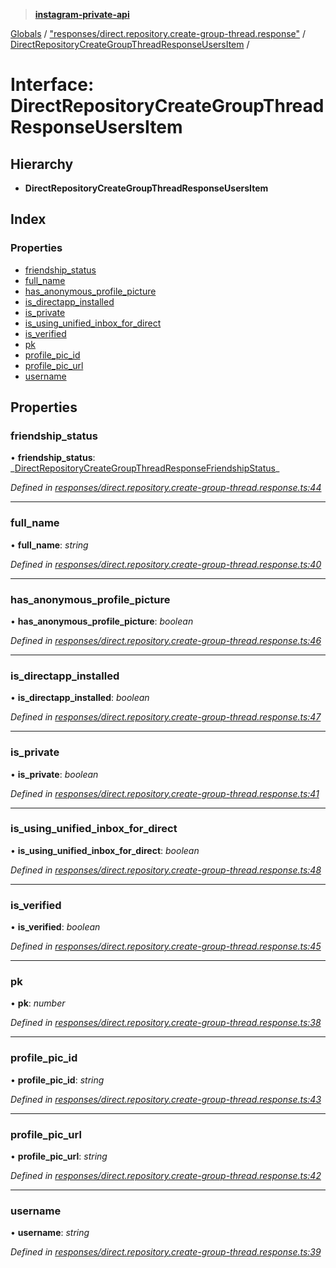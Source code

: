 > **[instagram-private-api](../README.md)**

[Globals](../README.md) / ["responses/direct.repository.create-group-thread.response"](../modules/_responses_direct_repository_create_group_thread_response_.md) / [DirectRepositoryCreateGroupThreadResponseUsersItem](_responses_direct_repository_create_group_thread_response_.directrepositorycreategroupthreadresponseusersitem.md) /

# Interface: DirectRepositoryCreateGroupThreadResponseUsersItem

## Hierarchy

- **DirectRepositoryCreateGroupThreadResponseUsersItem**

## Index

### Properties

- [friendship_status](_responses_direct_repository_create_group_thread_response_.directrepositorycreategroupthreadresponseusersitem.md#friendship_status)
- [full_name](_responses_direct_repository_create_group_thread_response_.directrepositorycreategroupthreadresponseusersitem.md#full_name)
- [has_anonymous_profile_picture](_responses_direct_repository_create_group_thread_response_.directrepositorycreategroupthreadresponseusersitem.md#has_anonymous_profile_picture)
- [is_directapp_installed](_responses_direct_repository_create_group_thread_response_.directrepositorycreategroupthreadresponseusersitem.md#is_directapp_installed)
- [is_private](_responses_direct_repository_create_group_thread_response_.directrepositorycreategroupthreadresponseusersitem.md#is_private)
- [is_using_unified_inbox_for_direct](_responses_direct_repository_create_group_thread_response_.directrepositorycreategroupthreadresponseusersitem.md#is_using_unified_inbox_for_direct)
- [is_verified](_responses_direct_repository_create_group_thread_response_.directrepositorycreategroupthreadresponseusersitem.md#is_verified)
- [pk](_responses_direct_repository_create_group_thread_response_.directrepositorycreategroupthreadresponseusersitem.md#pk)
- [profile_pic_id](_responses_direct_repository_create_group_thread_response_.directrepositorycreategroupthreadresponseusersitem.md#profile_pic_id)
- [profile_pic_url](_responses_direct_repository_create_group_thread_response_.directrepositorycreategroupthreadresponseusersitem.md#profile_pic_url)
- [username](_responses_direct_repository_create_group_thread_response_.directrepositorycreategroupthreadresponseusersitem.md#username)

## Properties

### friendship_status

• **friendship_status**: _[DirectRepositoryCreateGroupThreadResponseFriendshipStatus](\_responses_direct_repository_create_group_thread_response_.directrepositorycreategroupthreadresponsefriendshipstatus.md)\_

_Defined in [responses/direct.repository.create-group-thread.response.ts:44](https://github.com/realinstadude/instagram-private-api/blob/4ae8fec/src/responses/direct.repository.create-group-thread.response.ts#L44)_

---

### full_name

• **full_name**: _string_

_Defined in [responses/direct.repository.create-group-thread.response.ts:40](https://github.com/realinstadude/instagram-private-api/blob/4ae8fec/src/responses/direct.repository.create-group-thread.response.ts#L40)_

---

### has_anonymous_profile_picture

• **has_anonymous_profile_picture**: _boolean_

_Defined in [responses/direct.repository.create-group-thread.response.ts:46](https://github.com/realinstadude/instagram-private-api/blob/4ae8fec/src/responses/direct.repository.create-group-thread.response.ts#L46)_

---

### is_directapp_installed

• **is_directapp_installed**: _boolean_

_Defined in [responses/direct.repository.create-group-thread.response.ts:47](https://github.com/realinstadude/instagram-private-api/blob/4ae8fec/src/responses/direct.repository.create-group-thread.response.ts#L47)_

---

### is_private

• **is_private**: _boolean_

_Defined in [responses/direct.repository.create-group-thread.response.ts:41](https://github.com/realinstadude/instagram-private-api/blob/4ae8fec/src/responses/direct.repository.create-group-thread.response.ts#L41)_

---

### is_using_unified_inbox_for_direct

• **is_using_unified_inbox_for_direct**: _boolean_

_Defined in [responses/direct.repository.create-group-thread.response.ts:48](https://github.com/realinstadude/instagram-private-api/blob/4ae8fec/src/responses/direct.repository.create-group-thread.response.ts#L48)_

---

### is_verified

• **is_verified**: _boolean_

_Defined in [responses/direct.repository.create-group-thread.response.ts:45](https://github.com/realinstadude/instagram-private-api/blob/4ae8fec/src/responses/direct.repository.create-group-thread.response.ts#L45)_

---

### pk

• **pk**: _number_

_Defined in [responses/direct.repository.create-group-thread.response.ts:38](https://github.com/realinstadude/instagram-private-api/blob/4ae8fec/src/responses/direct.repository.create-group-thread.response.ts#L38)_

---

### profile_pic_id

• **profile_pic_id**: _string_

_Defined in [responses/direct.repository.create-group-thread.response.ts:43](https://github.com/realinstadude/instagram-private-api/blob/4ae8fec/src/responses/direct.repository.create-group-thread.response.ts#L43)_

---

### profile_pic_url

• **profile_pic_url**: _string_

_Defined in [responses/direct.repository.create-group-thread.response.ts:42](https://github.com/realinstadude/instagram-private-api/blob/4ae8fec/src/responses/direct.repository.create-group-thread.response.ts#L42)_

---

### username

• **username**: _string_

_Defined in [responses/direct.repository.create-group-thread.response.ts:39](https://github.com/realinstadude/instagram-private-api/blob/4ae8fec/src/responses/direct.repository.create-group-thread.response.ts#L39)_

